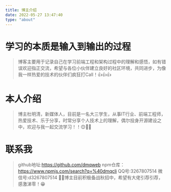 ```yaml
---
title: 博主介绍
date: 2022-05-27 13:47:40
type: "about"
---
```

# 学习的本质是输入到输出的过程
> 博客主要用于记录自己在学习前端工程和架构过程中的理解和感悟，如有错误欢迎指正交流，希望与各位小伙伴建立良好的社区环境，共同进步，为像我一样热爱的技术的伙伴们疯狂打Call！👍👍👍
# 本人介绍

> 博主杜明清，新媒体人，目前是一名大三学生，从事IT行业、前端工程师，热爱技术、乐于分享，时常分享个人技术上的理解，偶尔投身开源建设之中，欢迎与我一起交流学习！！😊🎈🎈

# 联系我

> github地址:https://github.com/dmqweb
npm仓库：https://www.npmjs.com/search?q=%40dmqcli
QQ号:3267807514
微信号:d3267807514
🎈🎈博主目前积极备战秋招中，希望有大佬引荐引荐，感激涕零！😁

